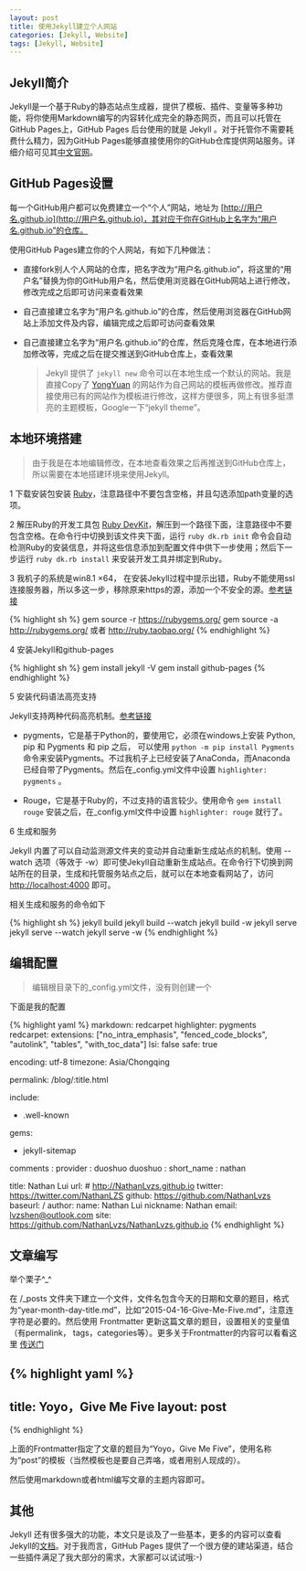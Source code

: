 ```yaml
---
layout: post
title: 使用Jekyll建立个人网站
categories: [Jekyll, Website]
tags: [Jekyll, Website]
---
```


## Jekyll简介

Jekyll是一个基于Ruby的静态站点生成器，提供了模板、插件、变量等多种功能，将你使用Markdown编写的内容转化成完全的静态网页，而且可以托管在GitHub Pages上，GitHub Pages 后台使用的就是 Jekyll 。对于托管你不需要耗费什么精力，因为GitHub Pages能够直接使用你的GitHub仓库提供网站服务。详细介绍可见其[中文官网](http://jekyllcn.com/)。


## GitHub Pages设置

每一个GitHub用户都可以免费建立一个“个人”网站，地址为 [http://用户名.github.io](http://用户名.github.io)，其对应于你在GitHub上名字为“用户名.github.io”的仓库。

使用GitHub Pages建立你的个人网站，有如下几种做法：

- 直接fork别人个人网站的仓库，把名字改为“用户名.github.io”，将这里的“用户名”替换为你的GitHub用户名，然后使用浏览器在GitHub网站上进行修改，修改完成之后即可访问来查看效果
- 自己直接建立名字为“用户名.github.io”的仓库，然后使用浏览器在GitHub网站上添加文件及内容，编辑完成之后即可访问查看效果
- 自己直接建立名字为“用户名.github.io”的仓库，然后克隆仓库，在本地进行添加修改等，完成之后在提交推送到GitHub仓库上，查看效果

	> Jekyll 提供了 `jekyll new` 命令可以在本地生成一个默认的网站。我是直接Copy了 [YongYuan](http://yongyuan.name/) 的网站作为自己网站的模板再做修改。推荐直接使用已有的网站作为模板进行修改，这样方便很多，网上有很多挺漂亮的主题模板，Google一下“jekyll theme”。


## 本地环境搭建

> 由于我是在本地编辑修改，在本地查看效果之后再推送到GitHub仓库上，所以需要在本地搭建环境来使用Jekyll。

1 下载安装包安装 [Ruby](http://rubyinstaller.org/downloads/)，注意路径中不要包含空格，并且勾选添加path变量的选项。

2 解压Ruby的开发工具包 [Ruby DevKit](http://rubyinstaller.org/downloads/)，解压到一个路径下面，注意路径中不要包含空格。在命令行中切换到该文件夹下面，运行 `ruby dk.rb init` 命令会自动检测Ruby的安装信息，并将这些信息添加到配置文件中供下一步使用；然后下一步运行 `ruby dk.rb install` 来安装开发工具并绑定到Ruby。

3 我机子的系统是win8.1 ×64， 在安装Jekyll过程中提示出错，Ruby不能使用ssl连接服务器，所以多这一步，移除原来https的源，添加一个不安全的源。[参考链接](http://stackoverflow.com/questions/15305350/gem-install-fails-with-openssl-failure)   
	
{% highlight sh %}
gem source -r https://rubygems.org/
gem source -a http://rubygems.org/ 或者 http://ruby.taobao.org/
{% endhighlight %}

4 安装Jekyll和github-pages

{% highlight sh %}
gem install jekyll -V
gem install github-pages
{% endhighlight %}

5 安装代码语法高亮支持

Jekyll支持两种代码高亮机制。[参考链接](参考：http://jekyllrb.com/docs/templates/#code-snippet-highlighting)

- pygments，它是基于Python的，要使用它，必须在windows上安装 Python, pip 和 Pygments 和 pip 之后， 可以使用 `python -m pip install Pygments` 命令来安装Pygments。不过我机子上已经安装了AnaConda，而Anaconda已经自带了Pygments。然后在_config.yml文件中设置 `highlighter: pygments` 。

- Rouge，它是基于Ruby的，不过支持的语言较少。使用命令 `gem install rouge` 安装之后，在_config.yml文件中设置 `highlighter: rouge` 就行了。


6 生成和服务

Jekyll 内置了可以自动监测源文件夹的变动并自动重新生成站点的机制。使用 --watch 选项（等效于 -w）即可使Jekyll自动重新生成站点。在命令行下切换到网站所在的目录，生成和托管服务站点之后，就可以在本地查看网站了，访问 [http://localhost:4000](http://localhost:4000) 即可。 

相关生成和服务的命令如下   

{% highlight sh %}
jekyll build
jekyll build --watch
jekyll build -w
jekyll serve
jekyll serve --watch
jekyll serve -w
{% endhighlight %}


## 编辑配置
> 编辑根目录下的_config.yml文件，没有则创建一个

下面是我的配置

{% highlight yaml %}
markdown: redcarpet
highlighter: pygments
redcarpet:
  extensions: ["no_intra_emphasis", "fenced_code_blocks", "autolink", "tables", "with_toc_data"]
lsi: false
safe: true

encoding: utf-8
timezone: Asia/Chongqing

permalink: /blog/:title.html

include:
  - .well-known

gems:
  - jekyll-sitemap

comments :
  provider : duoshuo
  duoshuo :
    short_name : nathan

title: Nathan Lui
url: # http://NathanLvzs.github.io
twitter: https://twitter.com/NathanLZS
github: https://github.com/NathanLvzs
baseurl: /
author:
  name: Nathan Lui
  nickname: Nathan
  email: lvzshen@outlook.com
  site: https://github.com/NathanLvzs/NathanLvzs.github.io
{% endhighlight %}


## 文章编写

举个栗子^_^

在 /_posts 文件夹下建立一个文件，文件名包含今天的日期和文章的题目，格式为“year-month-day-title.md”，比如“2015-04-16-Give-Me-Five.md”，注意连字符是必要的。然后使用 Frontmatter 更新这篇文章的题目，设置相关的变量值（有permalink， tags，categories等）。更多关于Frontmatter的内容可以看看这里 [传送门](http://jekyllrb.com/docs/frontmatter/)

{% highlight yaml %}
---
title: Yoyo，Give Me Five
layout: post
---
{% endhighlight %}

上面的Frontmatter指定了文章的题目为“Yoyo，Give Me Five”，使用名称为“post”的模板（当然模板也是要自己弄咯，或者用别人现成的）。

然后使用markdown或者html编写文章的主题内容即可。


## 其他

Jekyll 还有很多强大的功能，本文只是谈及了一些基本，更多的内容可以查看Jekyll的[文档](http://jekyllcn.com/docs/home/)。对于我而言，GitHub Pages 提供了一个很方便的建站渠道，结合一些插件满足了我大部分的需求，大家都可以试试哦:-)


